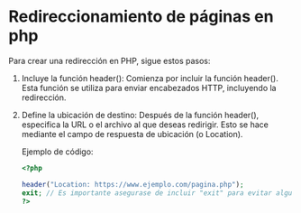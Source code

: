 # Redireccionamiento de páginas en php

Para crear una redirección en PHP, sigue estos pasos:

1. Incluye la función header(): Comienza por incluir la función header(). Esta función se utiliza para enviar encabezados HTTP, incluyendo la redirección.

2. Define la ubicación de destino: Después de la función header(), especifica la URL o el archivo al que deseas redirigir. Esto se hace mediante el campo de respuesta de ubicación (o Location).

    Ejemplo de código:
    ```php
    <?php

    header("Location: https://www.ejemplo.com/pagina.php");
    exit; // Es importante asegurase de incluir "exit" para evitar alguna ejecución adicional.
    ?>
    ```